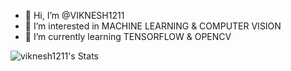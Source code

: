- 👋 Hi, I’m @VIKNESH1211
- 👀 I’m interested in MACHINE LEARNING & COMPUTER VISION
- 🌱 I’m currently learning TENSORFLOW & OPENCV

![viknesh1211's Stats](https://github-readme-stats.vercel.app/api?username=viknesh1211&theme=highcontrast&show_icons=true&hide_border=false&count_private=true)
<!---
VIKNESH1211/VIKNESH1211 is a ✨ special ✨ repository because its `README.md` (this file) appears on your GitHub profile.
You can click the Preview link to take a look at your changes.
--->

